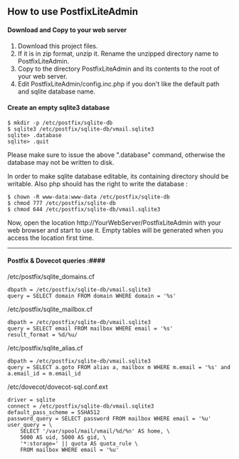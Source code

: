 ## How to use PostfixLiteAdmin ##

#### Download and Copy to your web server ####

 1. Download this project files.
 2. If it is in zip format, unzip it. Rename the unzipped directory name to PostfixLiteAdmin.
 3. Copy to the directory PostfixLiteAdmin and its contents  to the root of your web server.
 4. Edit PostfixLiteAdmin/config.inc.php if you don't like the default path and sqlite database name.


#### Create an empty sqlite3 database ####
	$ mkdir -p /etc/postfix/sqlite-db
	$ sqlite3 /etc/postfix/sqlite-db/vmail.sqlite3
	sqlite> .database
	sqlite> .quit

Please make sure to issue the above ".database" command, otherwise the database may not be written to disk. 

In order to make sqlite database editable, its containing directory should be writable. Also php should has the right to write the database :
	
	$ chown -R www-data:www-data /etc/postfix/sqlite-db
	$ chmod 777 /etc/postfix/sqlite-db
	$ chmod 644 /etc/postfix/sqlite-db/vmail.sqlite3


Now, open the location http://YourWebServer/PostfixLiteAdmin with your web browser and start to use it. Empty tables will be generated when you access the location first time.
	


----------


#### Postfix & Dovecot queries :####
/etc/postfix/sqlite_domains.cf

	dbpath = /etc/postfix/sqlite-db/vmail.sqlite3
	query = SELECT domain FROM domain WHERE domain = '%s'

/etc/postfix/sqlite_mailbox.cf

	dbpath = /etc/postfix/sqlite-db/vmail.sqlite3
	query = SELECT email FROM mailbox WHERE email = '%s'
	result_format = %d/%u/

/etc/postfix/sqlite_alias.cf

	dbpath = /etc/postfix/sqlite-db/vmail.sqlite3
	query = SELECT a.goto FROM alias a, mailbox m WHERE m.email = '%s' and a.email_id = m.email_id

/etc/dovecot/dovecot-sql.conf.ext

	driver = sqlite
	connect = /etc/postfix/sqlite-db/vmail.sqlite3
	default_pass_scheme = SSHA512
	password_query = SELECT password FROM mailbox WHERE email = '%u'
	user_query = \
		SELECT '/var/spool/mail/vmail/%d/%n' AS home, \
		5000 AS uid, 5000 AS gid, \
		'*:storage=' || quota AS quota_rule \
		FROM mailbox WHERE email = '%u'
